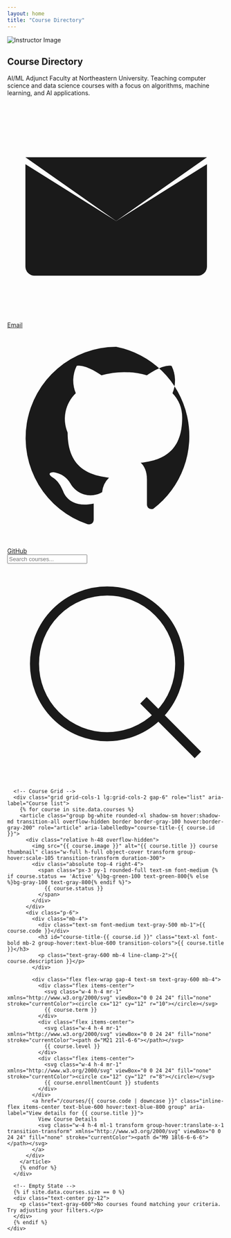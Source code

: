 ```yaml
---
layout: home
title: "Course Directory"
---
```


<!-- Tailwind CSS integration -->
<link href="https://cdn.jsdelivr.net/npm/tailwindcss@^3/dist/tailwind.min.css" rel="stylesheet">

<div class="min-h-screen bg-gray-50">
  <!-- Instructor Hero Section -->
  <section class="bg-white border-b border-gray-200">
    <div class="max-w-7xl mx-auto px-4 py-16">
      <div class="flex flex-col md:flex-row gap-12 items-center">
        <div class="relative w-40 h-40 md:w-48 md:h-48">
          <img src="/assets/img/instructor.jpg" alt="Instructor Image" class="rounded-full object-cover shadow-lg ring-4 ring-gray-50">
        </div>
        <div class="flex-1 text-center md:text-left">
          <h1 class="text-3xl md:text-4xl font-bold mb-4">Course Directory</h1>
          <p class="text-xl text-gray-600 mb-6">
            AI/ML Adjunct Faculty at Northeastern University. Teaching computer science and data science courses with a focus on algorithms, machine learning, and AI applications.
          </p>
          <div class="flex flex-wrap gap-4 justify-center md:justify-start">
            <a href="mailto:" class="inline-flex items-center px-4 py-2 bg-gray-100 rounded-lg hover:bg-gray-200 transition-colors duration-200" aria-label="Send email">
              <svg class="w-4 h-4 mr-2" fill="currentColor" xmlns="http://www.w3.org/2000/svg" viewBox="0 0 24 24"><path d="M12 13L2 6.76V18a1 1 0 001 1h18a1 1 0 001-1V6.76L12 13z"></path><path d="M22 6H2l10 7 10-7z"></path></svg>
              Email
            </a>
            <a href="#" class="inline-flex items-center px-4 py-2 bg-gray-100 rounded-lg hover:bg-gray-200 transition-colors duration-200" aria-label="View GitHub profile">
              <svg class="w-4 h-4 mr-2" fill="currentColor" xmlns="http://www.w3.org/2000/svg" viewBox="0 0 24 24"><path d="M12 2a10 10 0 00-3.16 19.48c.5.09.68-.22.68-.5v-1.77c-2.77.6-3.36-1.34-3.36-1.34-.46-1.17-1.11-1.49-1.11-1.49-.91-.62.07-.61.07-.61a2.5 2.5 0 011.82 1.21 2.55 2.55 0 003.51.99 2.55 2.55 0 01.76-1.6c-2.22-.25-4.56-1.11-4.56-4.95A3.88 3.88 0 017.55 7.1a3.6 3.6 0 01.1-3.01s.83-.27 2.73 1.04a9.27 9.27 0 015 0c1.89-1.31 2.72-1.04 2.72-1.04a3.61 3.61 0 01.1 3.01 3.88 3.88 0 011.07 2.68c0 3.85-2.34 4.7-4.57 4.95.36.31.69.91.69 1.85v2.73c0 .27.18.58.68.49A10 10 0 0012 2z"></path></svg>
              GitHub
            </a>
          </div>
        </div>
      </div>
    </div>
  </section>

  <!-- Course Listing Section -->
  <section class="py-12">
    <div class="max-w-7xl mx-auto px-4">
      <!-- Search and Filters -->
      <div class="mb-8 space-y-4">
        <div class="relative">
          <input type="text" placeholder="Search courses..." class="w-full px-12 py-3 rounded-xl border bg-white focus:ring-2 focus:ring-blue-500 focus:border-transparent" aria-label="Search courses">
          <svg class="absolute left-4 top-3.5 h-5 w-5 text-gray-400" xmlns="http://www.w3.org/2000/svg" viewBox="0 0 24 24" fill="none" stroke="currentColor"><path d="M21 21l-6-6"></path><circle cx="11" cy="11" r="8"></circle></svg>
        </div>
      </div>

      <!-- Course Grid -->
      <div class="grid grid-cols-1 lg:grid-cols-2 gap-6" role="list" aria-label="Course list">
        {% for course in site.data.courses %}
        <article class="group bg-white rounded-xl shadow-sm hover:shadow-md transition-all overflow-hidden border border-gray-100 hover:border-gray-200" role="article" aria-labelledby="course-title-{{ course.id }}">
          <div class="relative h-48 overflow-hidden">
            <img src="{{ course.image }}" alt="{{ course.title }} course thumbnail" class="w-full h-full object-cover transform group-hover:scale-105 transition-transform duration-300">
            <div class="absolute top-4 right-4">
              <span class="px-3 py-1 rounded-full text-sm font-medium {% if course.status == 'Active' %}bg-green-100 text-green-800{% else %}bg-gray-100 text-gray-800{% endif %}">
                {{ course.status }}
              </span>
            </div>
          </div>
          <div class="p-6">
            <div class="mb-4">
              <div class="text-sm font-medium text-gray-500 mb-1">{{ course.code }}</div>
              <h3 id="course-title-{{ course.id }}" class="text-xl font-bold mb-2 group-hover:text-blue-600 transition-colors">{{ course.title }}</h3>
              <p class="text-gray-600 mb-4 line-clamp-2">{{ course.description }}</p>
            </div>

            <div class="flex flex-wrap gap-4 text-sm text-gray-600 mb-4">
              <div class="flex items-center">
                <svg class="w-4 h-4 mr-1" xmlns="http://www.w3.org/2000/svg" viewBox="0 0 24 24" fill="none" stroke="currentColor"><circle cx="12" cy="12" r="10"></circle></svg>
                {{ course.term }}
              </div>
              <div class="flex items-center">
                <svg class="w-4 h-4 mr-1" xmlns="http://www.w3.org/2000/svg" viewBox="0 0 24 24" fill="none" stroke="currentColor"><path d="M21 21l-6-6"></path></svg>
                {{ course.level }}
              </div>
              <div class="flex items-center">
                <svg class="w-4 h-4 mr-1" xmlns="http://www.w3.org/2000/svg" viewBox="0 0 24 24" fill="none" stroke="currentColor"><circle cx="12" cy="12" r="8"></circle></svg>
                {{ course.enrollmentCount }} students
              </div>
            </div>
            <a href="/courses/{{ course.code | downcase }}" class="inline-flex items-center text-blue-600 hover:text-blue-800 group" aria-label="View details for {{ course.title }}">
              View Course Details
              <svg class="w-4 h-4 ml-1 transform group-hover:translate-x-1 transition-transform" xmlns="http://www.w3.org/2000/svg" viewBox="0 0 24 24" fill="none" stroke="currentColor"><path d="M9 18l6-6-6-6"></path></svg>
            </a>
          </div>
        </article>
        {% endfor %}
      </div>

      <!-- Empty State -->
      {% if site.data.courses.size == 0 %}
      <div class="text-center py-12">
        <p class="text-gray-600">No courses found matching your criteria. Try adjusting your filters.</p>
      </div>
      {% endif %}
    </div>
  </section>
</div>

<script src="https://cdnjs.cloudflare.com/ajax/libs/alpinejs/2.8.2/alpine.min.js"></script>

